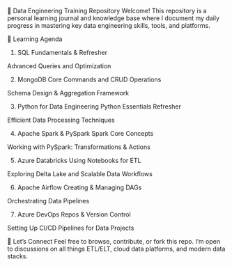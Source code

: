 🚀 Data Engineering Training Repository
Welcome! This repository is a personal learning journal and knowledge base where I document my daily progress in mastering key data engineering skills, tools, and platforms.

📘 Learning Agenda
1. SQL
Fundamentals & Refresher

Advanced Queries and Optimization

2. MongoDB
Core Commands and CRUD Operations

Schema Design & Aggregation Framework

3. Python for Data Engineering
Python Essentials Refresher

Efficient Data Processing Techniques

4. Apache Spark & PySpark
Spark Core Concepts

Working with PySpark: Transformations & Actions

5. Azure Databricks
Using Notebooks for ETL

Exploring Delta Lake and Scalable Data Workflows

6. Apache Airflow
Creating & Managing DAGs

Orchestrating Data Pipelines

7. Azure DevOps
Repos & Version Control

Setting Up CI/CD Pipelines for Data Projects

🤝 Let’s Connect
Feel free to browse, contribute, or fork this repo.
I’m open to discussions on all things ETL/ELT, cloud data platforms, and modern data stacks.
